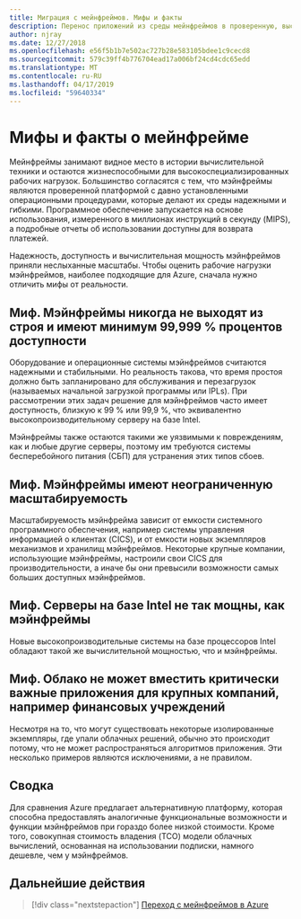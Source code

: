 ```yaml
---
title: Миграция с мейнфреймов. Мифы и факты
description: Перенос приложений из среды мейнфреймов в проверенную, высокодоступную и масштабируемую инфраструктуру Azure с поддержкой систем, которые сейчас работают на мейнфреймах.
author: njray
ms.date: 12/27/2018
ms.openlocfilehash: e56f5b1b7e502ac727b28e583105bdee1c9cecd8
ms.sourcegitcommit: 579c39ff4b776704ead17a006bf24cd4cdc65edd
ms.translationtype: MT
ms.contentlocale: ru-RU
ms.lasthandoff: 04/17/2019
ms.locfileid: "59640334"
---
```

# <a name="mainframe-myths-and-facts"></a>Мифы и факты о мейнфрейме

Мейнфреймы занимают видное место в истории вычислительной техники и остаются жизнеспособными для высокоспециализированных рабочих нагрузок. Большинство согласятся с тем, что мэйнфреймы являются проверенной платформой с давно установленными операционными процедурами, которые делают их среды надежными и гибкими. Программное обеспечение запускается на основе использования, измеренного в миллионах инструкций в секунду (MIPS), а подробные отчеты об использовании доступны для возврата платежей.

Надежность, доступность и вычислительная мощность мэйнфреймов приняли неслыханные масштабы. Чтобы оценить рабочие нагрузки мэйнфреймов, наиболее подходящие для Azure, сначала нужно отличить мифы от реальности.

## <a name="myth-mainframes-never-go-down-and-have-a-minimum-of-five-9s-of-availability"></a>Миф. Мэйнфреймы никогда не выходят из строя и имеют минимум 99,999 % процентов доступности

Оборудование и операционные системы мэйнфреймов считаются надежными и стабильными. Но реальность такова, что время простоя должно быть запланировано для обслуживания и перезагрузок (называемых начальной загрузкой программы или IPLs). При рассмотрении этих задач решение для мэйнфреймов часто имеет доступность, близкую к 99 % или 99,9 %, что эквивалентно высокопроизводительному серверу на базе Intel.

Мэйнфреймы также остаются такими же уязвимыми к повреждениям, как и любые другие серверы, поэтому им требуются системы бесперебойного питания (СБП) для устранения этих типов сбоев.

## <a name="myth-mainframes-have-limitless-scalability"></a>Миф. Мэйнфреймы имеют неограниченную масштабируемость

Масштабируемость мэйнфрейма зависит от емкости системного программного обеспечения, например системы управления информацией о клиентах (CICS), и от емкости новых экземпляров механизмов и хранилищ мэйнфреймов. Некоторые крупные компании, использующие мэйнфреймы, настроили свои CICS для производительности, а иначе бы они превысили возможности самых больших доступных мэйнфреймов.

## <a name="myth-intel-based-servers-are-not-as-powerful-as-mainframes"></a>Миф. Серверы на базе Intel не так мощны, как мэйнфреймы

Новые высокопроизводительные системы на базе процессоров Intel обладают такой же вычислительной мощностью, что и мэйнфреймы.

## <a name="myth-the-cloud-cannot-accommodate-mission-critical-applications-for-large-companies-such-as-financial-institutions"></a>Миф. Облако не может вместить критически важные приложения для крупных компаний, например финансовых учреждений

Несмотря на то, что могут существовать некоторые изолированные экземпляры, где упали облачных решений, обычно это происходит потому, что не может распространяться алгоритмов приложения. Эти несколько примеров являются исключениями, а не правилом.

## <a name="summary"></a>Сводка

Для сравнения Azure предлагает альтернативную платформу, которая способна предоставлять аналогичные функциональные возможности и функции мэйнфреймов при гораздо более низкой стоимости. Кроме того, совокупная стоимость владения (TCO) модели облачных вычислений, основанная на использовании подписки, намного дешевле, чем у мэйнфреймов.

## <a name="next-steps"></a>Дальнейшие действия

> [!div class="nextstepaction"]
> [Переход с мейнфреймов в Azure](migration-strategies.md)
